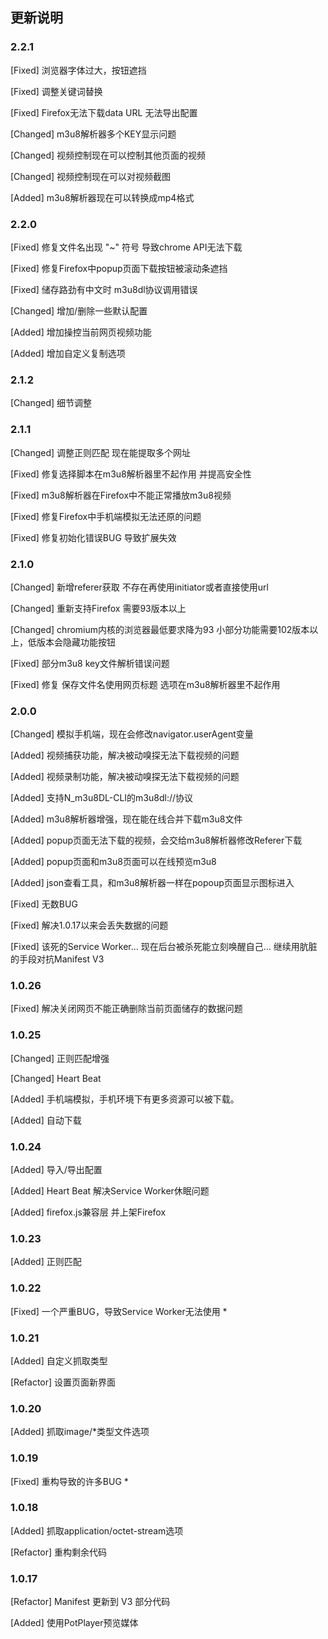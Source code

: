 ## 更新说明
### 2.2.1
[Fixed] 浏览器字体过大，按钮遮挡

[Fixed] 调整关键词替换

[Fixed] Firefox无法下载data URL 无法导出配置

[Changed] m3u8解析器多个KEY显示问题

[Changed] 视频控制现在可以控制其他页面的视频

[Changed] 视频控制现在可以对视频截图

[Added] m3u8解析器现在可以转换成mp4格式
### 2.2.0
[Fixed] 修复文件名出现 "~" 符号 导致chrome API无法下载

[Fixed] 修复Firefox中popup页面下载按钮被滚动条遮挡

[Fixed] 储存路劲有中文时 m3u8dl协议调用错误

[Changed] 增加/删除一些默认配置

[Added] 增加操控当前网页视频功能

[Added] 增加自定义复制选项
### 2.1.2
[Changed] 细节调整
### 2.1.1
[Changed] 调整正则匹配 现在能提取多个网址

[Fixed] 修复选择脚本在m3u8解析器里不起作用 并提高安全性

[Fixed] m3u8解析器在Firefox中不能正常播放m3u8视频

[Fixed] 修复Firefox中手机端模拟无法还原的问题

[Fixed] 修复初始化错误BUG 导致扩展失效

### 2.1.0
[Changed] 新增referer获取 不存在再使用initiator或者直接使用url

[Changed] 重新支持Firefox 需要93版本以上

[Changed] chromium内核的浏览器最低要求降为93 小部分功能需要102版本以上，低版本会隐藏功能按钮

[Fixed] 部分m3u8 key文件解析错误问题

[Fixed] 修复 保存文件名使用网页标题 选项在m3u8解析器里不起作用

### 2.0.0
[Changed] 模拟手机端，现在会修改navigator.userAgent变量

[Added] 视频捕获功能，解决被动嗅探无法下载视频的问题

[Added] 视频录制功能，解决被动嗅探无法下载视频的问题

[Added] 支持N_m3u8DL-CLI的m3u8dl://协议

[Added] m3u8解析器增强，现在能在线合并下载m3u8文件

[Added] popup页面无法下载的视频，会交给m3u8解析器修改Referer下载

[Added] popup页面和m3u8页面可以在线预览m3u8

[Added] json查看工具，和m3u8解析器一样在popoup页面显示图标进入

[Fixed] 无数BUG

[Fixed] 解决1.0.17以来会丢失数据的问题

[Fixed] 该死的Service Worker... 现在后台被杀死能立刻唤醒自己... 继续用肮脏的手段对抗Manifest V3

### 1.0.26
[Fixed] 解决关闭网页不能正确删除当前页面储存的数据问题

### 1.0.25
[Changed] 正则匹配增强

[Changed] Heart Beat

[Added] 手机端模拟，手机环境下有更多资源可以被下载。

[Added] 自动下载
### 1.0.24
[Added] 导入/导出配置

[Added] Heart Beat 解决Service Worker休眠问题

[Added] firefox.js兼容层 并上架Firefox
### 1.0.23
[Added] 正则匹配
### 1.0.22
[Fixed] 一个严重BUG，导致Service Worker无法使用 *
### 1.0.21
[Added] 自定义抓取类型

[Refactor] 设置页面新界面
### 1.0.20
[Added] 抓取image/*类型文件选项
### 1.0.19
[Fixed] 重构导致的许多BUG *
### 1.0.18
[Added] 抓取application/octet-stream选项

[Refactor] 重构剩余代码
### 1.0.17
[Refactor] Manifest 更新到 V3 部分代码

[Added] 使用PotPlayer预览媒体